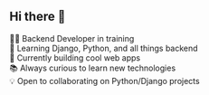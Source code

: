 ## Hi there 👋

👨‍💻 Backend Developer in training  
🌱 Learning Django, Python, and all things backend  
🎯 Currently building cool web apps  
📚 Always curious to learn new technologies  
💡 Open to collaborating on Python/Django projects  

